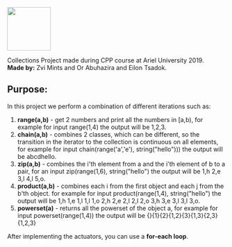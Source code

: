 <img src="https://media.licdn.com/dms/image/C4D0BAQGD7npMPoXymw/company-logo_200_200/0?e=2159024400&v=beta&t=TZ8Ub3U2jCZgA1_kAx6SE8jmAcSJkbiZAuN6Kn1_lW0" height="100px">

Collections Project made during CPP course at Ariel University 2019. <br>
<b>Made by:</b> Zvi Mints and Or Abuhazira and Eilon Tsadok. <br>

## Purpose: 
In this project we perform a combination of different iterations such as:
1. <b>range(a,b)</b> - get 2 numbers and print all the numbers in [a,b), for example for input range(1,4) the output will be 1,2,3.
2. <b>chain(a,b)</b> - combines 2 classes, which can be different, so the transition in the iterator to the collection is continuous on all elements, for example for input chain(range('a','e'), string("hello"))) the output will be abcdhello.
3. <b>zip(a,b)</b> - combines the i'th element from a and the i'th element of b to a pair, for an input zip(range(1,6), string("hello") the output will be 1,h  2,e  3,l  4,l  5,o.
4. <b>product(a,b)</b> - combines each i from the first object and each j from the b'th object. for example for input product(range(1,4), string("hello") the output will be 1,h  1,e  1,l  1,l  1,o  2,h  2,e  2,l  2,l  2,o  3,h  3,e  3,l  3,l  3,o.
5. <b>powerset(a)</b> - returns all the powerset of the object a, for example for input powerset(range(1,4)) the output will be {}{1}{2}{1,2}{3}{1,3}{2,3}{1,2,3}

After implementing the actuators, you can use a <b>for-each loop</b>.
